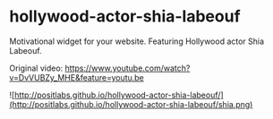 # hollywood-actor-shia-labeouf
Motivational widget for your website. Featuring Hollywood actor Shia Labeouf.

Original video: https://www.youtube.com/watch?v=DvVUBZy_MHE&feature=youtu.be


![http://positlabs.github.io/hollywood-actor-shia-labeouf/](http://positlabs.github.io/hollywood-actor-shia-labeouf/shia.png)